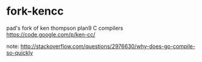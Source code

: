 # fork-kencc
pad's fork of ken thompson plan9 C compilers https://code.google.com/p/ken-cc/

note:
http://stackoverflow.com/questions/2976630/why-does-go-compile-so-quickly

